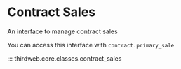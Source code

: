 # Contract Sales

An interface to manage contract sales

You can access this interface with `contract.primary_sale`

::: thirdweb.core.classes.contract_sales